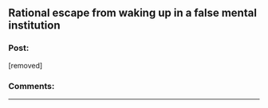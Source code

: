 ## Rational escape from waking up in a false mental institution

### Post:

[removed]

### Comments:

---

